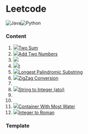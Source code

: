 # Leetcode

![Java](https://img.shields.io/badge/Language-Java-red.svg)![Python](https://img.shields.io/badge/Language-Python-blue.svg)

### Content

1. ![](https://img.shields.io/badge/-Easy-%235cb85c.svg)[Two Sum](Solved/1-Two-Sum/Two-Sum.md)
2. [![](https://img.shields.io/badge/-Medium-%23FFA500.svg)]()[Add Two Numbers](Solved/2-Add-Two-Numbers/Add-Two-Numbers.md)
3. [![](https://img.shields.io/badge/-Medium-%23FFA500.svg)]()
4. ![](https://img.shields.io/badge/-Hard-red.svg)[t](Solved/5-Longest-Palindromic-Substring/Longest-Palindromic-Substring.md)
5. ![](https://img.shields.io/badge/-Medium-%23FFA500.svg)[Longest Palindromic Substring](Solved/5-Longest-Palindromic-Substring/Longest-Palindromic-Substring.md)
6. ![](https://img.shields.io/badge/-Medium-%23FFA500.svg)[ZigZag Conversion](Solved/6-ZigZag-Conversion/ZigZag-Conversion.md)
7. 
8. ![](https://img.shields.io/badge/-Medium-%23FFA500.svg)[String to Integer (atoi)](Solved/8-String-to-Integer/String-to-Integer.md)
9. 
10. 
11. ![](https://img.shields.io/badge/-Medium-%23FFA500.svg)[Container With Most Water](Solved/11-Container-With-Most-Water/Container-With-Most-Water.md)
12. ![](https://img.shields.io/badge/-Medium-%23FFA500.svg)[Integer to Roman](Solved/12-Integer-to-Roman/Integer-to-Roman.md)



### Template

